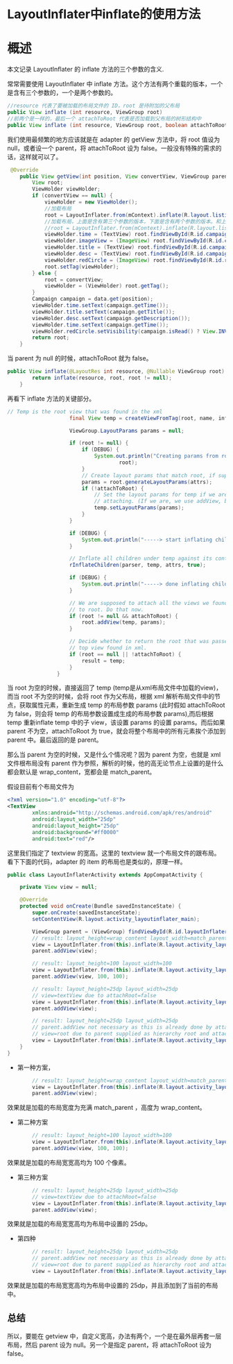 # LayoutInflater中inflate的使用方法

# 概述
本文记录 LayoutInflater 的 inflate 方法的三个参数的含义.

<!-- more -->

常常需要使用 LayoutInflater 中 inflate 方法。这个方法有两个重载的版本，一个是含有三个参数的，一个是两个参数的。

```java
//resource 代表了要被加载的布局文件的 ID，root 是待附加的父布局
public View inflate (int resource, ViewGroup root)
//前两个是一样的，最后一个 attachToRoot 代表是否加载到父布局的树形结构中
public View inflate (int resource, ViewGroup root, boolean attachToRoot) 
```

我们使用最频繁的地方应该就是在 adapter 的 getView 方法中，将 root 值设为 null，或者设一个 parent，将 attachToRoot 设为 false。一般没有特殊的需求的话，这样就可以了。

```java
 @Override
    public View getView(int position, View convertView, ViewGroup parent) {
        View root;
        ViewHolder viewHolder;
        if (convertView == null) {
            viewHolder = new ViewHolder();
            //加载布局
            root = LayoutInflater.from(mContext).inflate(R.layout.listitem_campaign, parent, false);
            //加载布局，上面是含有第三个参数的版本，下面是含有两个参数的版本。和上面的效果是一样的；
            //root = LayoutInflater.from(mContext).inflate(R.layout.listitem_campaign,null);
            viewHolder.time = (TextView) root.findViewById(R.id.campaignItemTimeTextView);
            viewHolder.imageView = (ImageView) root.findViewById(R.id.campaignItemImageView);
            viewHolder.title = (TextView) root.findViewById(R.id.campaignItemTitleTextView);
            viewHolder.desc = (TextView) root.findViewById(R.id.campaignItemDescTextView);
            viewHolder.redCircle = (ImageView) root.findViewById(R.id.redCircleImageView);
            root.setTag(viewHolder);
        } else {
            root = convertView;
            viewHolder = (ViewHolder) root.getTag();
        }
        Campaign campaign = data.get(position);
        viewHolder.time.setText(campaign.getTime());
        viewHolder.title.setText(campaign.getTitle());
        viewHolder.desc.setText(campaign.getDescription());
        viewHolder.time.setText(campaign.getTime());
        viewHolder.redCircle.setVisibility(campaign.isRead() ? View.INVISIBLE : View.VISIBLE);
        return root;
    }

```

当 parent 为 null 的时候，attachToRoot 就为 false。
```java
public View inflate(@LayoutRes int resource, @Nullable ViewGroup root) {
        return inflate(resource, root, root != null);
    }
```
再看下 inflate 方法的关键部分。
```java
// Temp is the root view that was found in the xml
                    final View temp = createViewFromTag(root, name, inflaterContext, attrs);

                    ViewGroup.LayoutParams params = null;

                    if (root != null) {
                        if (DEBUG) {
                            System.out.println("Creating params from root: " +
                                    root);
                        }
                        // Create layout params that match root, if supplied
                        params = root.generateLayoutParams(attrs);
                        if (!attachToRoot) {
                            // Set the layout params for temp if we are not
                            // attaching. (If we are, we use addView, below)
                            temp.setLayoutParams(params);
                        }
                    }

                    if (DEBUG) {
                        System.out.println("-----> start inflating children");
                    }

                    // Inflate all children under temp against its context.
                    rInflateChildren(parser, temp, attrs, true);

                    if (DEBUG) {
                        System.out.println("-----> done inflating children");
                    }

                    // We are supposed to attach all the views we found (int temp)
                    // to root. Do that now.
                    if (root != null && attachToRoot) {
                        root.addView(temp, params);
                    }

                    // Decide whether to return the root that was passed in or the
                    // top view found in xml.
                    if (root == null || !attachToRoot) {
                        result = temp;
                    }
                } 
```
当 root 为空的时候，直接返回了 temp (temp是从xml布局文件中加载的view)，而当 root 不为空的时候，会将 root 作为父布局，根据 xml 解析布局文件中的节点，获取属性元素，重新生成 temp 的布局参数 params (此时假如 attachToRoot 为 false，则会将 temp 的布局参数设置成生成的布局参数 params),而后根据 temp 重新inflate temp 中的子 view，该设置 params 的设置 params。而后如果 parent 不为空，attachToRoot 为 true，就会将整个布局中的所有元素挨个添加到 parent 中。最后返回的是 parent。

那么当 parent 为空的时候，又是什么个情况呢？因为 parent 为空，也就是 xml 文件根布局没有 parent 作为参照，解析的时候，他的高无论节点上设置的是什么都会默认是 wrap_content，宽都会是 match_parent。


假设目前有个布局文件为
```xml
<?xml version="1.0" encoding="utf-8"?>
<TextView
        xmlns:android="http://schemas.android.com/apk/res/android"
        android:layout_width="25dp"
        android:layout_height="25dp"
        android:background="#ff0000"
        android:text="red"/>
```

这里我们指定了 textview 的宽高。这里的 textview 就一个布局文件的跟布局。看下下面的代码，adapter 的 item 的布局也是类似的，原理一样。

```java
public class LayoutInflaterActivity extends AppCompatActivity {

    private View view = null;

    @Override
    protected void onCreate(Bundle savedInstanceState) {
        super.onCreate(savedInstanceState);
        setContentView(R.layout.activity_layoutinflater_main);

        ViewGroup parent = (ViewGroup) findViewById(R.id.layoutInflaterContainer);
        // result: layout_height=wrap_content layout_width=match_parent
        view = LayoutInflater.from(this).inflate(R.layout.activity_layoutinflater_sub, null);
        parent.addView(view);

        // result: layout_height=100 layout_width=100
        view = LayoutInflater.from(this).inflate(R.layout.activity_layoutinflater_sub, null);
        parent.addView(view, 100, 100);

        // result: layout_height=25dp layout_width=25dp
        // view=textView due to attachRoot=false
        view = LayoutInflater.from(this).inflate(R.layout.activity_layoutinflater_sub, parent, false);
        parent.addView(view);

        // result: layout_height=25dp layout_width=25dp
        // parent.addView not necessary as this is already done by attachRoot=true
        // view=root due to parent supplied as hierarchy root and attachRoot=true
        view = LayoutInflater.from(this).inflate(R.layout.activity_layoutinflater_sub, parent, true);
    }
}

```

- 第一种方案，

```java 
        // result: layout_height=wrap_content layout_width=match_parent
        view = LayoutInflater.from(this).inflate(R.layout.activity_layoutinflater_sub, null);
        parent.addView(view);
```

效果就是加载的布局宽度为充满 match_parent ，高度为 wrap_content。


- 第二种方案

```java
        // result: layout_height=100 layout_width=100
        view = LayoutInflater.from(this).inflate(R.layout.activity_layoutinflater_sub, null);
        parent.addView(view, 100, 100);
```
效果就是加载的布局宽宽高均为 100 个像素。


- 第三种方案

```java 
        // result: layout_height=25dp layout_width=25dp
        // view=textView due to attachRoot=false
        view = LayoutInflater.from(this).inflate(R.layout.activity_layoutinflater_sub, parent, false);
        parent.addView(view);
```

效果就是加载的布局宽宽高均为布局中设置的 25dp。

- 第四种

```java 
        // result: layout_height=25dp layout_width=25dp
        // parent.addView not necessary as this is already done by attachRoot=true
        // view=root due to parent supplied as hierarchy root and attachRoot=true
        view = LayoutInflater.from(this).inflate(R.layout.activity_layoutinflater_sub, parent, true);
```
效果就是加载的布局宽宽高均为布局中设置的 25dp，并且添加到了当前的布局中。

## 总结

所以，要能在 getview 中，自定义宽高，办法有两个，一个是在最外层再套一层布局，然后 parent 设为 null。另一个是指定 parent，将 attachToRoot 设为 false。

